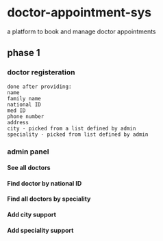# doctor-appointment-sys
a platform to book and manage doctor appointments
## phase 1

### doctor registeration 
    done after providing:
    name
    family name
    national ID 
    med ID
    phone number
    address
    city - picked from a list defined by admin
    speciality - picked from list defined by admin

### admin panel 
#### See all doctors
#### Find doctor by national ID
#### Find all doctors by speciality
#### Add city support
#### Add speciality support  
    
